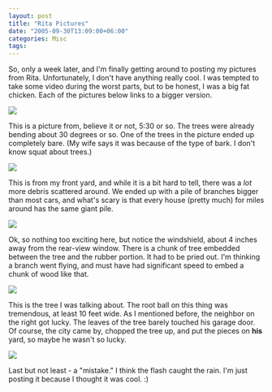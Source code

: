 ```yaml
---
layout: post
title: "Rita Pictures"
date: "2005-09-30T13:09:00+06:00"
categories: Misc 
tags: 
---
```


So, only a week later, and I'm finally getting around to posting  my pictures from Rita. Unfortunately, I don't have anything really cool. I was tempted to take some video during the worst parts, but to be honest, I was a big fat chicken. Each of the pictures below links to a bigger version.

<a href="http://ray.camdenfamily.com/images/night_medium.jpg"><img src="http://ray.camdenfamily.com/images/night_custom.jpg" border="0"></a>

This is a picture from, believe it or not, 5:30 or so. The trees were already bending about 30 degrees or so. One of the trees in the picture ended up completely bare. (My wife says it was because of the type of bark. I don't know squat about trees.)

<a href="http://ray.camdenfamily.com/images/yard1_medium.jpg"><img src="http://ray.camdenfamily.com/images/yard1_custom.jpg" border="0"></a>

This is from my front yard, and while it is a bit hard to tell, there was a <i>lot</i> more debris scattered around. We ended up with a pile of branches bigger than most cars, and what's scary is that every house (pretty much) for miles around has the same giant pile.

<a href="http://ray.camdenfamily.com/images/driveway_medium.jpg"><img src="http://ray.camdenfamily.com/images/driveway_custom.jpg" border="0"></a>

Ok, so nothing too exciting here, but notice the windshield, about 4 inches away from the rear-view window. There is a chunk of tree embedded between the tree and the rubber portion. It had to be pried out. I'm thinking a branch went flying, and must have had significant speed to embed a chunk of wood like that. 

<a href="http://ray.camdenfamily.com/images/tree_medium.jpg"><img src="http://ray.camdenfamily.com/images/tree_custom.jpg" border="0"></a>

This is the tree I was talking about. The root ball on this thing was tremendous, at least 10 feet wide. As I mentioned before, the neighbor on the right got lucky. The leaves of the tree barely touched his garage door. Of course, the city came by, chopped the tree up, and put the pieces on <b>his</b> yard, so maybe he wasn't so lucky. 

<a href="http://ray.camdenfamily.com/images/rain_medium.jpg"><img src="http://ray.camdenfamily.com/images/rain_custom.jpg" border="0"></a>

Last but not least - a "mistake." I think the flash caught the rain. I'm just posting it because I thought it was cool. :)